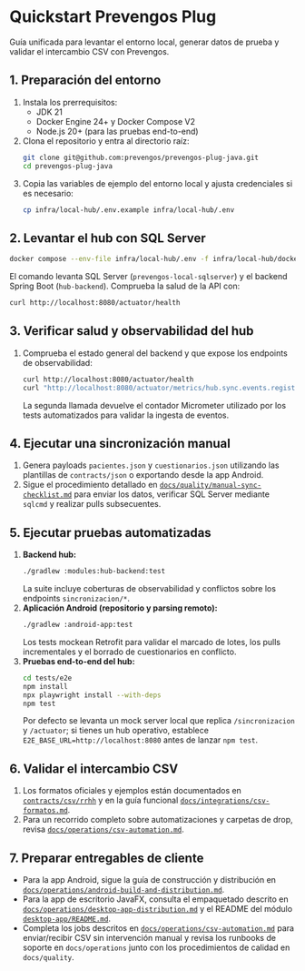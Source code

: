 # Quickstart Prevengos Plug

Guía unificada para levantar el entorno local, generar datos de prueba y validar el intercambio CSV con Prevengos.

## 1. Preparación del entorno

1. Instala los prerrequisitos:
   * JDK 21
   * Docker Engine 24+ y Docker Compose V2
   * Node.js 20+ (para las pruebas end-to-end)
2. Clona el repositorio y entra al directorio raíz:
   ```bash
   git clone git@github.com:prevengos/prevengos-plug-java.git
   cd prevengos-plug-java
   ```
3. Copia las variables de ejemplo del entorno local y ajusta credenciales si es necesario:
   ```bash
   cp infra/local-hub/.env.example infra/local-hub/.env
   ```

## 2. Levantar el hub con SQL Server

```bash
docker compose --env-file infra/local-hub/.env -f infra/local-hub/docker-compose.yml up --build
```

El comando levanta SQL Server (`prevengos-local-sqlserver`) y el backend Spring Boot (`hub-backend`). Comprueba la salud de la API con:

```bash
curl http://localhost:8080/actuator/health
```

## 3. Verificar salud y observabilidad del hub

1. Comprueba el estado general del backend y que expose los endpoints de observabilidad:
   ```bash
   curl http://localhost:8080/actuator/health
   curl "http://localhost:8080/actuator/metrics/hub.sync.events.registered?tag=event_type:paciente-upserted"
   ```
   La segunda llamada devuelve el contador Micrometer utilizado por los tests automatizados para validar la ingesta de eventos.

## 4. Ejecutar una sincronización manual

1. Genera payloads `pacientes.json` y `cuestionarios.json` utilizando las plantillas de `contracts/json` o exportando desde la app Android.
2. Sigue el procedimiento detallado en [`docs/quality/manual-sync-checklist.md`](docs/quality/manual-sync-checklist.md) para enviar los datos, verificar SQL Server mediante `sqlcmd` y realizar pulls subsecuentes.

## 5. Ejecutar pruebas automatizadas

1. **Backend hub:**
   ```bash
   ./gradlew :modules:hub-backend:test
   ```
   La suite incluye coberturas de observabilidad y conflictos sobre los endpoints `sincronizacion/*`.
2. **Aplicación Android (repositorio y parsing remoto):**
   ```bash
   ./gradlew :android-app:test
   ```
   Los tests mockean Retrofit para validar el marcado de lotes, los pulls incrementales y el borrado de cuestionarios en conflicto.
3. **Pruebas end-to-end del hub:**
   ```bash
   cd tests/e2e
   npm install
   npx playwright install --with-deps
   npm test
   ```
   Por defecto se levanta un mock server local que replica `/sincronizacion` y `/actuator`; si tienes un hub operativo, establece `E2E_BASE_URL=http://localhost:8080` antes de lanzar `npm test`.

## 6. Validar el intercambio CSV

1. Los formatos oficiales y ejemplos están documentados en [`contracts/csv/rrhh`](contracts/csv/rrhh/README.md) y en la guía funcional [`docs/integrations/csv-formatos.md`](docs/integrations/csv-formatos.md).
2. Para un recorrido completo sobre automatizaciones y carpetas de drop, revisa [`docs/operations/csv-automation.md`](docs/operations/csv-automation.md).

## 7. Preparar entregables de cliente

* Para la app Android, sigue la guía de construcción y distribución en [`docs/operations/android-build-and-distribution.md`](docs/operations/android-build-and-distribution.md).
* Para la app de escritorio JavaFX, consulta el empaquetado descrito en [`docs/operations/desktop-app-distribution.md`](docs/operations/desktop-app-distribution.md) y el README del módulo [`desktop-app/README.md`](desktop-app/README.md).
* Completa los jobs descritos en [`docs/operations/csv-automation.md`](docs/operations/csv-automation.md) para enviar/recibir CSV sin intervención manual y revisa los runbooks de soporte en `docs/operations` junto con los procedimientos de calidad en `docs/quality`.
